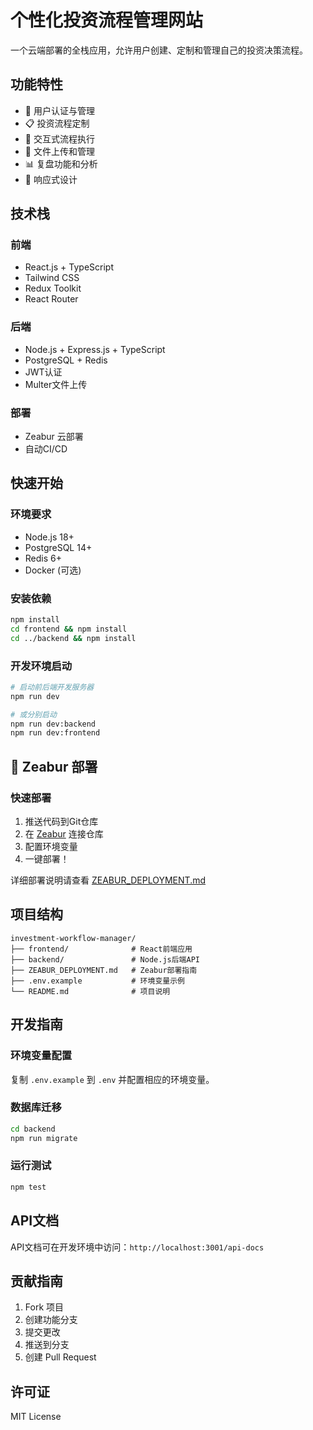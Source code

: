 # 个性化投资流程管理网站

一个云端部署的全栈应用，允许用户创建、定制和管理自己的投资决策流程。

## 功能特性

- 🔐 用户认证与管理
- 📋 投资流程定制
- 🔄 交互式流程执行
- 📁 文件上传和管理
- 📊 复盘功能和分析
- 📱 响应式设计

## 技术栈

### 前端
- React.js + TypeScript
- Tailwind CSS
- Redux Toolkit
- React Router

### 后端
- Node.js + Express.js + TypeScript
- PostgreSQL + Redis
- JWT认证
- Multer文件上传

### 部署
- Zeabur 云部署
- 自动CI/CD

## 快速开始

### 环境要求
- Node.js 18+
- PostgreSQL 14+
- Redis 6+
- Docker (可选)

### 安装依赖
```bash
npm install
cd frontend && npm install
cd ../backend && npm install
```

### 开发环境启动
```bash
# 启动前后端开发服务器
npm run dev

# 或分别启动
npm run dev:backend
npm run dev:frontend
```

## 🚀 Zeabur 部署

### 快速部署
1. 推送代码到Git仓库
2. 在 [Zeabur](https://dash.zeabur.com) 连接仓库
3. 配置环境变量
4. 一键部署！

详细部署说明请查看 [ZEABUR_DEPLOYMENT.md](./ZEABUR_DEPLOYMENT.md)

## 项目结构

```
investment-workflow-manager/
├── frontend/              # React前端应用
├── backend/               # Node.js后端API
├── ZEABUR_DEPLOYMENT.md   # Zeabur部署指南
├── .env.example           # 环境变量示例
└── README.md              # 项目说明
```

## 开发指南

### 环境变量配置
复制 `.env.example` 到 `.env` 并配置相应的环境变量。

### 数据库迁移
```bash
cd backend
npm run migrate
```

### 运行测试
```bash
npm test
```

## API文档

API文档可在开发环境中访问：`http://localhost:3001/api-docs`

## 贡献指南

1. Fork 项目
2. 创建功能分支
3. 提交更改
4. 推送到分支
5. 创建 Pull Request

## 许可证

MIT License